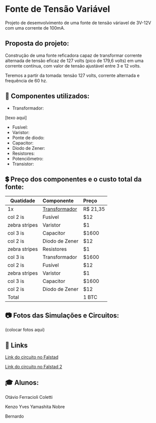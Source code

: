 # Fonte de Tensão Variável
Projeto de desemvolvimento de uma fonte de tensão váriavel de 3V-12V com uma corrente de 100mA.
## Proposta do projeto:
Construção de uma fonte reficadora capaz de transformar corrente alternada de tensão eficaz de 127 volts (pico de 179,6 volts) em uma corrente contínua, com valor de tensão ajustável entre 3 e 12 volts.

Teremos a partir da tomada: tensão 127 volts, corrente alternada e frequência de 60 hz.
## :pencil: Componentes utilizados:
* Transformador:

[texo aqui]
* Fusível:
* Varistor:
* Ponte de diodo:
* Capacitor:
* Diodo de Zener:
* Resistores:
* Potenciômetro:
* Transistor:

## :heavy_dollar_sign: Preço dos componentes e o custo total da fonte:
| Quatidade     | Componente | Preço |
| ------------- |:-------------| :-----|
|     1x | [Transformador](https://www.baudaeletronica.com.br/transformador-trafo-12v-200ma-110-220vac.html) | R$ 21,35 |
| col 2 is      | Fusível |   $12 |
| zebra stripes | Varistor |    $1 |
| col 3 is      | Capacitor | $1600 |
| col 2 is      | Diodo de Zener |   $12 |
| zebra stripes | Resistores |    $1 |
| col 3 is      | Transformador | $1600 |
| col 2 is      | Fusível |   $12 |
| zebra stripes | Varistor |    $1 |
| col 3 is      | Capacitor | $1600 |
| col 2 is      | Diodo de Zener |   $12 |
| Total |  |    1 BTC |

## :camera: Fotos das Simulações e Circuitos:

(colocar fotos aqui)

## :link: Links 

[Link do circuito no Falstad](https://tinyurl.com/ygxmeaq4 "Falstad")

[Link do circuito no Falstad 2](https://tinyurl.com/yfcj22wa "Falstad")

## :mortar_board: Alunos:

Otávio Ferracioli Coletti

Kenzo Yves Yamashita Nobre

Bernardo
